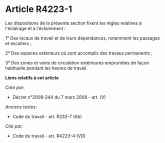 # Article R4223-1

Les dispositions de la présente section fixent les règles relatives à l'éclairage et à l'éclairement :

1° Des locaux de travail et de leurs dépendances, notamment les passages et escaliers ;

2° Des espaces extérieurs où sont accomplis des travaux permanents ;

3° Des zones et voies de circulation extérieures empruntées de façon habituelle pendant les heures de travail.

**Liens relatifs à cet article**

_Créé par_:

  - Décret n°2008-244 du 7 mars 2008 - art. (V)

_Anciens textes_:

  - Code du travail - art. R232-7 (Ab)

_Cité par_:

  - Code du travail - art. R4223-4 (VD)
